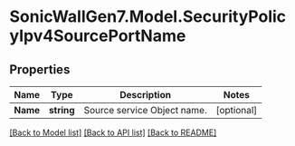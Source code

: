 # SonicWallGen7.Model.SecurityPolicyIpv4SourcePortName

## Properties

Name | Type | Description | Notes
------------ | ------------- | ------------- | -------------
**Name** | **string** | Source service Object name. | [optional] 

[[Back to Model list]](../README.md#documentation-for-models) [[Back to API list]](../README.md#documentation-for-api-endpoints) [[Back to README]](../README.md)

